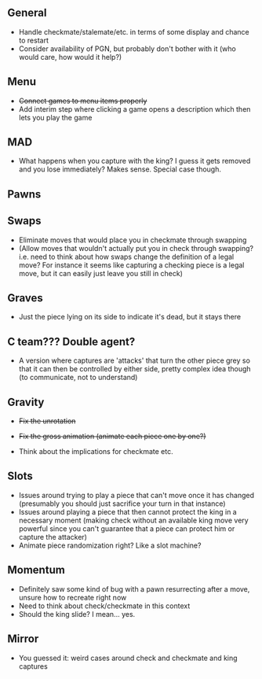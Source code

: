 ## General

- Handle checkmate/stalemate/etc. in terms of some display and chance to restart
- Consider availability of PGN, but probably don't bother with it (who would care, how would it help?)

## Menu

- ~~Connect games to menu items properly~~
- Add interim step where clicking a game opens a description which then lets you play the game

## MAD

- What happens when you capture with the king? I guess it gets removed and you lose immediately? Makes sense. Special case though.

## Pawns

## Swaps

- Eliminate moves that would place you in checkmate through swapping
- (Allow moves that wouldn't actually put you in check through swapping? i.e. need to think about how swaps change the definition of a legal move? For instance it seems like capturing a checking piece is a legal move, but it can easily just leave you still in check)

## Graves

- Just the piece lying on its side to indicate it's dead, but it stays there

## C team??? Double agent?

- A version where captures are 'attacks' that turn the other piece grey so that it can then be controlled by either side, pretty complex idea though (to communicate, not to understand)

## Gravity

- ~~Fix the unrotation~~
- ~~Fix the gross animation (animate each piece one by one?)~~

- Think about the implications for checkmate etc.

## Slots

- Issues around trying to play a piece that can't move once it has changed (presumably you should just sacrifice your turn in that instance)
- Issues around playing a piece that then cannot protect the king in a necessary moment (making check without an available king move very powerful since you can't guarantee that a piece can protect him or capture the attacker)
- Animate piece randomization right? Like a slot machine?

## Momentum

- Definitely saw some kind of bug with a pawn resurrecting after a move, unsure how to recreate right now
- Need to think about check/checkmate in this context
- Should the king slide? I mean... yes.

## Mirror

- You guessed it: weird cases around check and checkmate and king captures
